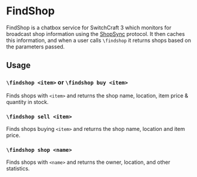 # FindShop
FindShop is a chatbox service for SwitchCraft 3 which monitors for broadcast shop information using the [ShopSync](https://p.sc3.io/7Ae4KxgzAM) protocol. It then caches this information, and when a user calls `\findshop` it returns shops based on the parameters passed.

## Usage
### `\findshop <item>` or `\findshop buy <item>`
Finds shops with `<item>` and returns the shop name, location, item price & quantity in stock.
### `\findshop sell <item>`
Finds shops buying `<item>` and returns the shop name, location and item price.
### `\findshop shop <name>`
Finds shops with `<name>` and returns the owner, location, and other statistics.